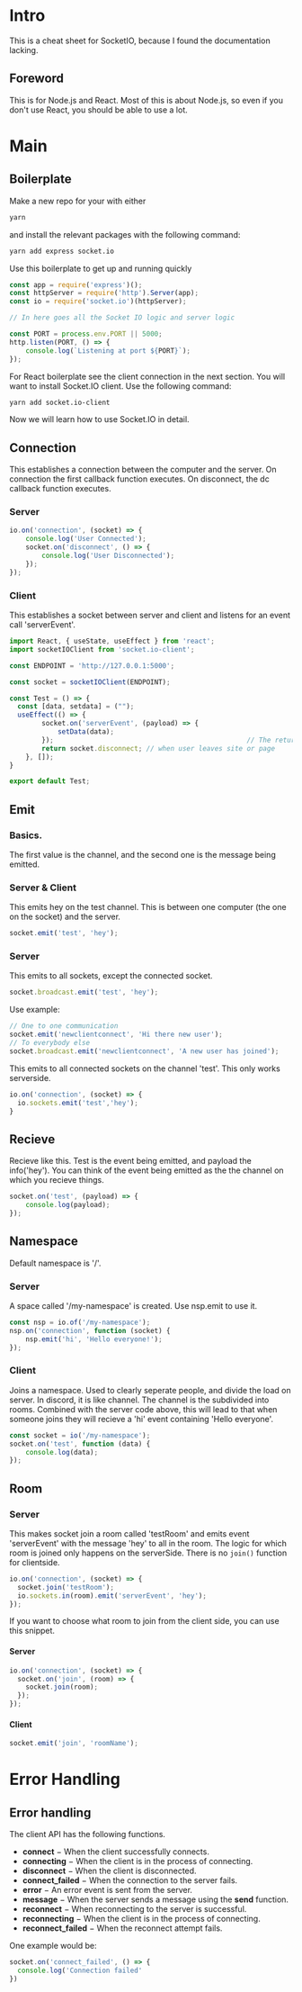 # Intro

This is a cheat sheet for SocketIO, because I found the documentation lacking.
## Foreword

This is for Node.js and React. Most of this is about Node.js, so even if you don't use React, you should be able to use a lot.



# Main

## Boilerplate

Make a new repo for your with either

```bash
yarn
```

and install the relevant packages with the following command:

```bash
yarn add express socket.io
```

Use this boilerplate to get up and running quickly

```javascript
const app = require('express')();
const httpServer = require('http').Server(app);
const io = require('socket.io')(httpServer);

// In here goes all the Socket IO logic and server logic

const PORT = process.env.PORT || 5000;
http.listen(PORT, () => {
    console.log(`Listening at port ${PORT}`);
});
```

For React boilerplate see the client connection in the next section. You will want to install Socket.IO client. Use the following command:

```bash
yarn add socket.io-client
```

Now we will learn how to use Socket.IO in detail.

## Connection

This establishes a connection between the computer and the server. On connection the first callback function executes. On disconnect, the dc callback function executes.

### Server

```javascript
io.on('connection', (socket) => {
    console.log('User Connected');
    socket.on('disconnect', () => {
        console.log('User Disconnected');
    });
});
```

### Client

This establishes a socket between server and client and listens for an event call 'serverEvent'.

```javascript
import React, { useState, useEffect } from 'react';
import socketIOClient from 'socket.io-client';

const ENDPOINT = 'http://127.0.0.1:5000';

const socket = socketIOClient(ENDPOINT);

const Test = () => {
  const [data, setdata] = ("");
  useEffect(() => {
        socket.on('serverEvent', (payload) => {
            setData(data);
        });                                                // The return function in useEffect is executed
        return socket.disconnect; // when user leaves site or page
    }, []);
}

export default Test;
```

## Emit

### Basics.

The first value is the channel, and the second one is the message being emitted.

### Server & Client

This emits hey on the test channel. This is between one computer \(the one on the socket\) and the server.

```javascript
socket.emit('test', 'hey');
```

### Server

This emits to all sockets, except the connected socket.

```javascript
socket.broadcast.emit('test', 'hey');
```

Use example:

```javascript
// One to one communication
socket.emit('newclientconnect', 'Hi there new user');
// To everybody else
socket.broadcast.emit('newclientconnect', 'A new user has joined');
```

This emits to all connected sockets on the channel 'test'. This only works serverside.

```javascript
io.on('connection', (socket) => {
  io.sockets.emit('test','hey');
}
```

## Recieve

Recieve like this. Test is the event being emitted, and payload the info\('hey'\). You can think of the event being emitted as the the channel on which you recieve things. 

```javascript
socket.on('test', (payload) => {
    console.log(payload);
});
```

## Namespace

Default namespace is '/'.

### Server

A space called '/my-namespace' is created. Use nsp.emit to use it.

```javascript
const nsp = io.of('/my-namespace');
nsp.on('connection', function (socket) {
    nsp.emit('hi', 'Hello everyone!');
});
```

### Client

Joins a namespace. Used to clearly seperate people, and divide the load on server. In discord, it is like channel. The channel is the subdivided into rooms. Combined with the server code above, this will lead to that when someone joins they will recieve a 'hi' event containing 'Hello everyone'.

```javascript
const socket = io('/my-namespace');
socket.on('test', function (data) {
    console.log(data);
});
```

## Room

### Server

This makes socket join a room called 'testRoom' and emits event 'serverEvent' with the message 'hey' to all in the room. The logic for which room is joined only happens on the serverSide. There is no `join()` function for clientside.

```javascript
io.on('connection', (socket) => {
  socket.join('testRoom');
  io.sockets.in(room).emit('serverEvent', 'hey');
});
```

If you want to choose what room to join from the client side, you can use this snippet.

#### Server

```javascript
io.on('connection', (socket) => {
  socket.on('join', (room) => {
    socket.join(room);
  });
});
```

#### Client

```javascript
socket.emit('join', 'roomName');
```

# Error Handling

## Error handling

The client API has the following functions.

* **connect** − When the client successfully connects.
* **connecting** − When the client is in the process of connecting.
* **disconnect** − When the client is disconnected.
* **connect\_failed** − When the connection to the server fails.
* **error** − An error event is sent from the server.
* **message** − When the server sends a message using the **send** function.
* **reconnect** − When reconnecting to the server is successful.
* **reconnecting** − When the client is in the process of connecting.
* **reconnect\_failed** − When the reconnect attempt fails.

One example would be:

```javascript
socket.on('connect_failed', () => {
  console.log('Connection failed'
})
```

